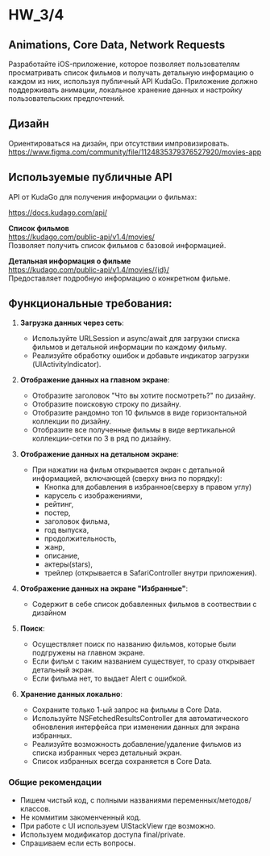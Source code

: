 # HW_3/4 

## Animations, Core Data, Network Requests

Разработайте iOS-приложение, которое позволяет пользователям просматривать список фильмов и получать детальную информацию о каждом из них, используя публичный API KudaGo. Приложение должно поддерживать анимации, локальное хранение данных и настройку пользовательских предпочтений.
## Дизайн 
Ориентироваться на дизайн, при отсутствии импровизировать.
https://www.figma.com/community/file/1124835379376527920/movies-app 
## Используемые публичные API
API от KudaGo для получения информации о фильмах:

https://docs.kudago.com/api/

**Список фильмов**  
https://kudago.com/public-api/v1.4/movies/  
Позволяет получить список фильмов с базовой информацией.

**Детальная информация о фильме**  
https://kudago.com/public-api/v1.4/movies/{id}/  
Предоставляет подробную информацию о конкретном фильме.

## Функциональные требования: 

1) **Загрузка данных через сеть**:
   * Используйте URLSession и async/await для загрузки списка фильмов и детальной информации по каждому фильму.
   * Реализуйте обработку ошибок и добавьте индикатор загрузки (UIActivityIndicator).

  
2) **Отображение данных на главном экране**:
   * Отобразите заголовок "Что вы хотите посмотреть?" по дизайну.
   * Отобразите поисковую строку по дизайну.
   * Отобразите рандомно топ 10 фильмов в виде горизонтальной коллекции по дизайну.
   * Отобразите все полученные фильмы в виде вертикальной коллекции-сетки по 3 в ряд по дизайну.

4) **Отображение данных на детальном экране**:
   * При нажатии на фильм открывается экран с детальной информацией, включающей (сверху вниз по порядку):
     * Кнопка для добавления в избранное(сверху в правом углу) 
     * карусель с изображениями,
     * рейтинг,
     * постер,
     * заголовок фильма,
     * год выпуска,
     * продолжительность,
     * жанр,
     * описание,
     * актеры(stars),
     * трейлер (открывается в SafariController внутри приложения).
    
5) **Отображение данных на экране "Избранные"**:
   * Содержит в себе список добавленных фильмов в соотвествии с дизайном
  
6) **Поиск**:
   * Осуществляет поиск по названию фильмов, которые были подгружены на главном экране.
   * Если фильм с таким названием существует, то сразу открывает детальный экран.
   * Если фильма нет, то выдает Alert с ошибкой. 
  
7) **Хранение данных локально**:
   * Сохраните только 1-ый запрос на фильмы в Core Data.
   * Используйте NSFetchedResultsController для автоматического обновления интерфейса при изменении данных для экрана избранных.
   * Реализуйте возможность добавление/удаление фильмов из списка избранных через детальный экран.
   * Список избранных всегда сохраняется в Core Data. 

 ### Общие рекомендации 

 * Пишем чистый код, с полными названиями переменных/методов/классов. 
 * Не коммитим закоменченный код. 
 * При работе с UI используем UIStackView где возможно.
 * Используем модификатор доступа final/private.
 * Спрашиваем если есть вопросы.

